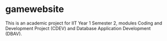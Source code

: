 # gamewebsite

This is an academic project for IIT Year 1 Semester 2, modules Coding and Development Project (CDEV) and Database Application Development (DBAV).

